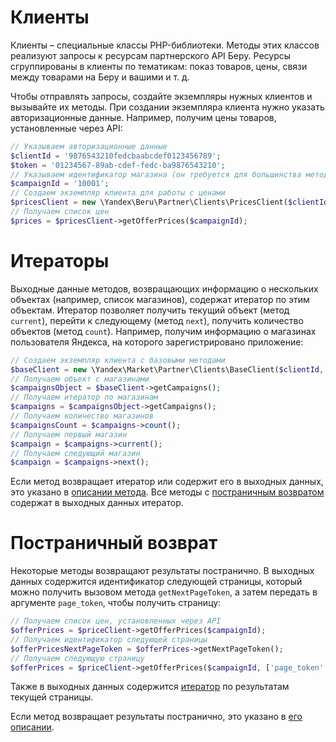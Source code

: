 # Клиенты

Клиенты – специальные классы PHP-библиотеки. Методы этих классов реализуют запросы к ресурсам партнерского API Беру. Ресурсы сгруппированы в клиенты по тематикам: показ товаров, цены, связи между товарами на Беру и вашими и т. д.

Чтобы отправлять запросы, создайте экземпляры нужных клиентов и вызывайте их методы. При создании экземпляра клиента нужно указать авторизационные данные. Например, получим цены товаров, установленные через API:

```php
// Указываем авторизационные данные
$clientId = '9876543210fedcbaabcdef0123456789';
$token = '01234567-89ab-cdef-fedc-ba9876543210';
// Указываем идентификатор магазина (он требуется для большинства методов)
$campaignId = '10001';
// Создаем экземпляр клиента для работы с ценами
$pricesClient = new \Yandex\Beru\Partner\Clients\PricesClient($clientId, $token);
// Получаем список цен
$prices = $pricesClient->getOfferPrices($campaignId);
```

# Итераторы

Выходные данные методов, возвращающих информацию о нескольких объектах (например, список магазинов), содержат итератор по этим объектам. Итератор позволяет получить текущий объект (метод `current`), перейти к следующему (метод `next`), получить количество объектов (метод `count`). Например, получим информацию о магазинах пользователя Яндекса, на которого зарегистрировано приложение:

```php
// Создаем экземпляр клиента с базовыми методами
$baseClient = new \Yandex\Market\Partner\Clients\BaseClient($clientId, $token);
// Получаем объект с магазинами
$campaignsObject = $baseClient->getCampaigns();
// Получаем итератор по магазинам
$campaigns = $campaignsObject->getCampaigns();
// Получаем количество магазинов
$campaignsCount = $campaigns->count();
// Получаем первый магазин
$campaign = $campaigns->current();
// Получаем следующий магазин
$campaign = $campaigns->next();
```

Если метод возвращает итератор или содержит его в выходных данных, это указано в [описании метода](Методы). Все методы с [постраничным возвратом](#Постраничный-возврат) содержат в выходных данных итератор.

# Постраничный возврат

Некоторые методы возвращают результаты постранично. В выходных данных содержится идентификатор следующей страницы, который можно получить вызовом метода `getNextPageToken`, а затем передать в аргументе `page_token`, чтобы получить страницу:

```php
// Получаем список цен, установленных через API
$offerPrices = $priceClient->getOfferPrices($campaignId);
// Получаем идентификатор следующей страницы
$offerPricesNextPageToken = $offerPrices->getNextPageToken();
// Получаем следующую страницу
$offerPrices = $priceClient->getOfferPrices($campaignId, ['page_token' => $offerPricesNextPageToken,]);
```

Также в выходных данных содержится [итератор](#Итераторы) по результатам текущей страницы.

Если метод возвращает результаты постранично, это указано в [его описании](Методы).